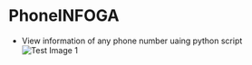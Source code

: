 # PhoneINFOGA

- View information of any phone number uaing python script
![Test Image 1](https://github.com/tograh/testrepository/3DTest.png)
